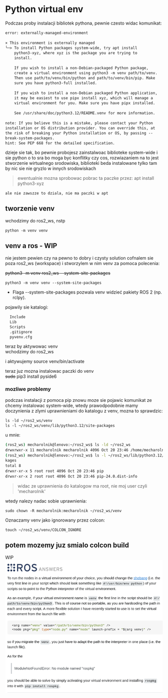 # Python virtual env
Podczas proby instalacji bibliotek pythona, pewnie czesto widac komunikat:

```
error: externally-managed-environment

× This environment is externally managed
╰─> To install Python packages system-wide, try apt install
    python3-xyz, where xyz is the package you are trying to
    install.
    
    If you wish to install a non-Debian-packaged Python package,
    create a virtual environment using python3 -m venv path/to/venv.
    Then use path/to/venv/bin/python and path/to/venv/bin/pip. Make
    sure you have python3-full installed.
    
    If you wish to install a non-Debian packaged Python application,
    it may be easiest to use pipx install xyz, which will manage a
    virtual environment for you. Make sure you have pipx installed.
    
    See /usr/share/doc/python3.12/README.venv for more information.

note: If you believe this is a mistake, please contact your Python installation or OS distribution provider. You can override this, at the risk of breaking your Python installation or OS, by passing --break-system-packages.
hint: See PEP 668 for the detailed specification.
```

dzieje sie tak, bo pewnie probojesz zainstalwoac biblioteke system-wide i sie python o to sra bo moga byc konflitky czy cos, rozwiazaniem na to jest stworzenie wirtualnego srodowiska, biblioteki beda instalowane tylko tam by nic sie nie gryzlo w innych srodowiskach

> ewentualnie mozna sprobowac pobrac ta paczke przez:
    apt install
    python3-xyz  
      
    ale nie zawszze to dziala, nie ma paczki w apt


## tworzenie venv
wchodzimy do ros2_ws, nstp  
  
    python -m venv venv



## venv a ros - WIP

nie jestem pewien czy na pewno to dobry i czysty solution 
cofnalem sie poza ros2_ws (workspace) i stworzylem w nim venv za pomoca polecenia:  

~~python3 -m venv ros2_ws --system-site-packages~~  

    python3 -m venv venv --system-site-packages  

* Flaga --system-site-packages pozwala venv widzieć pakiety ROS 2 (np. rclpy).

pojawily sie katalogi:
```
  Include
  Lib
  Scripts
  .gitignore
  pyvenv.cfg 
```

teraz by aktywowac venv  
wchodzimy do ros2_ws  


i aktywujemy
source venv/bin/activate  

teraz juz mozna instalowac paczki do venv  
     ~~sudo~~ pip3 install pyside6  


### mozliwe problemy

podczas instalacji z pomoca pip znowu moze sie pojawic komunikat ze chcemy instalowac system-wide, wtedy prawodpodobnie mamy doczynienia z zlymi uprawnieniami do katalogu z venv, mozna to sprawdzic:  

    ls -ld ~/ros2_ws/venv  
    ls -l ~/ros2_ws/venv/lib/python3.12/site-packages  

u mnie:
```bash
(ros2_ws) mecharolnik@lenovo:~/ros2_ws$ ls -ld ~/ros2_ws
drwxrwxr-x 11 mecharolnik mecharolnik 4096 Oct 20 23:46 /home/mecharolnik/ros2_ws
(ros2_ws) mecharolnik@lenovo:~/ros2_ws$ ls -l ~/ros2_ws/lib/python3.12/site-pac
kages
total 8
drwxr-xr-x 5 root root 4096 Oct 20 23:46 pip
drwxr-xr-x 2 root root 4096 Oct 20 23:46 pip-24.0.dist-info
```
> widac ze uprawnienia do katalogow ma root, nie moj user czyli 'mecharolnik'

wtedy nalezy nadac sobie uprawnienia:  
```
sudo chown -R mecharolnik:mecharolnik ~/ros2_ws/venv
```

Oznaczamy venv jako ignorowany przez colcon:  
```
touch ~/ros2_ws/venv/COLCON_IGNORE
```

potem mozemy juz smialo 
    colcon build
---
WIP
![alt text](images/image-5.png)
